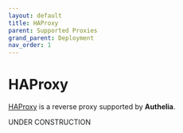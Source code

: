```yaml
---
layout: default
title: HAProxy
parent: Supported Proxies
grand_parent: Deployment
nav_order: 1
---
```


# HAProxy

[HAProxy] is a reverse proxy supported by **Authelia**.

UNDER CONSTRUCTION

[HAproxy]: https://www.haproxy.org/